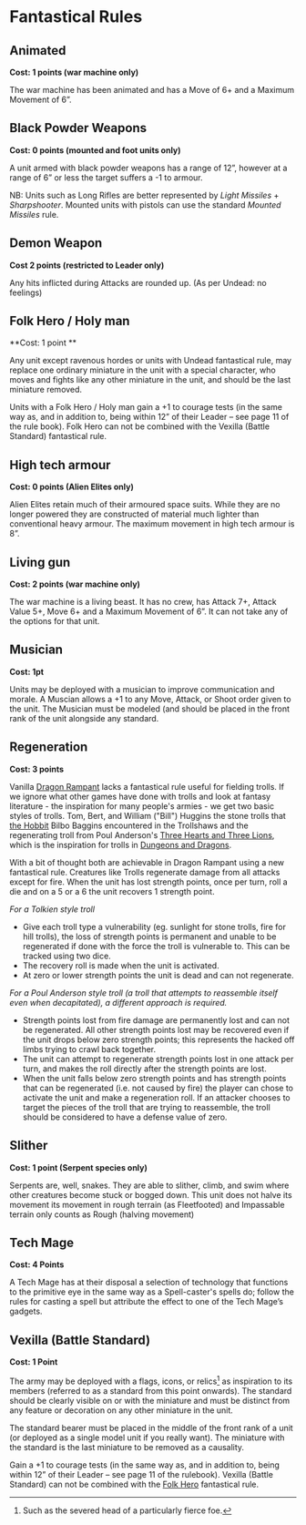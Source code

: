 # Fantastical Rules

## Animated
**Cost:  1 points (war machine only)**

The war machine has been animated and has a Move of 6+ and a Maximum Movement of 6”.

## Black Powder Weapons
**Cost: 0 points (mounted and foot units only)**

A unit armed with black powder weapons has a range of 12”, however at a range of 6” or less the target suffers a -1 to armour.

NB:  Units such as Long Rifles are better represented by *Light Missiles* + *Sharpshooter*.  Mounted units with pistols can use the standard *Mounted Missiles* rule.

## Demon Weapon
**Cost 2 points (restricted to Leader only)**

Any hits inflicted during Attacks are rounded up. (As per Undead: no feelings)

## Folk Hero / Holy man
**Cost: 1 point **

Any unit except ravenous hordes or units with Undead fantastical rule, may replace one ordinary miniature in the unit with a special character, who moves and fights like any other miniature in the unit, and should be the last miniature removed.

Units with a Folk Hero / Holy man gain a +1 to courage tests (in the same way as, and in addition to, being within 12” of their Leader – see page 11 of the rule book).  Folk Hero can not be combined with the Vexilla (Battle Standard) fantastical rule.

## High tech armour
**Cost:  0 points (Alien Elites only)**

Alien Elites retain much of their armoured space suits.  While they are no longer powered they are constructed of material much lighter than conventional heavy armour.  The maximum movement in high tech armour is 8”.

## Living gun
**Cost:  2 points (war machine only)**

The war machine is a living beast.  It has no crew, has Attack 7+, Attack Value 5+, Move 6+ and a Maximum Movement of 6”.  It can not take any of the options for that unit.

## Musician
**Cost: 1pt**

Units may be deployed with a musician to improve communication and morale.  A Muscian allows a +1 to any Move, Attack, or Shoot order given to the unit.  The Musician must be modeled (and should be placed in the front rank of the unit alongside any standard.

## Regeneration
**Cost: 3 points**

Vanilla <a href="https://ospreypublishing.com/dragon-rampant" rel="nofollow" target="_blank">Dragon Rampant</a> lacks a fantastical rule useful for fielding trolls.  If we ignore what other games have done with trolls and look at fantasy literature - the inspiration for many people's armies - we get two basic styles of trolls.  Tom, Bert, and William ("Bill") Huggins the stone trolls that <a href="https://en.wikipedia.org/wiki/The_Hobbit" rel="nofollow" target="_blank">the Hobbit</a> Bilbo Baggins encountered in the Trollshaws and the regenerating troll from Poul Anderson's <a href="https://en.wikipedia.org/wiki/Three_Hearts_and_Three_Lions" rel="nofollow" target="_blank">Three Hearts and Three Lions</a>, which is the inspiration for trolls in <a href="https://en.wikipedia.org/wiki/Dungeons_%26_Dragons#Original_game" rel="nofollow" target="_blank">Dungeons and Dragons</a>.

With a bit of thought both are achievable in Dragon Rampant using a new fantastical rule. Creatures like Trolls regenerate damage from all attacks except for fire. When the unit has lost strength points, once per turn, roll a die and on a 5 or a 6 the unit recovers 1 strength point.

*For a Tolkien style troll*

  * Give each troll type a vulnerability (eg. sunlight for stone trolls, fire for hill trolls), the loss of strength points is permanent and unable to be regenerated if done with the force the troll is vulnerable to. This can be tracked using two dice.
  * The recovery roll is made when the unit is activated.
  * At zero or lower strength points the unit is dead and can not regenerate.

*For a Poul Anderson style troll (a troll that attempts to reassemble itself even when decapitated), a different approach is required.*

* Strength points lost from fire damage are permanently lost and can not be regenerated. All other strength points lost may be recovered even if the unit drops below zero strength points; this represents the hacked off limbs trying to crawl back together.
* The unit can attempt to regenerate strength points lost in one attack per turn, and makes the roll directly after the strength points are lost.
* When the unit falls below zero strength points and has strength points that can be regenerated (i.e. not caused by fire) the player can chose to activate the unit and make a regeneration roll. If an attacker chooses to target the pieces of the troll that are trying to reassemble, the troll should be considered to have a defense value of zero.

## Slither
**Cost: 1 point (Serpent species only)**

Serpents are, well, snakes. They are able to slither, climb, and swim where other creatures become stuck or bogged down. This unit does not halve its movement its movement in rough terrain (as Fleetfooted) and Impassable terrain only counts as Rough (halving movement)

## Tech Mage
**Cost:  4 Points**

A Tech Mage has at their disposal a selection of technology that functions to the primitive eye in the same way as a Spell-caster's spells do; follow the rules for casting a spell but attribute the effect to one of the Tech Mage’s gadgets.

## Vexilla (Battle Standard)
**Cost: 1 Point**

The army may be deployed with a flags, icons, or relics[^1] as inspiration to its members (referred to as a standard from this point onwards).  The standard should be clearly visible on or with the miniature and must be distinct from any feature or decoration on any other miniature in the unit. 

The standard bearer must be placed in the middle of the front rank of a unit (or deployed as a single model unit if you really want).  The miniature with the standard is the last miniature to be removed as a causality. 

Gain a +1 to courage tests (in the same way as, and in addition to, being within 12” of their Leader – see page 11 of the rulebook).  Vexilla (Battle Standard) can not be combined with the [Folk Hero](#folk-hero--holy-man) fantastical rule.

[^1]: Such as the severed head of a particularly fierce foe.